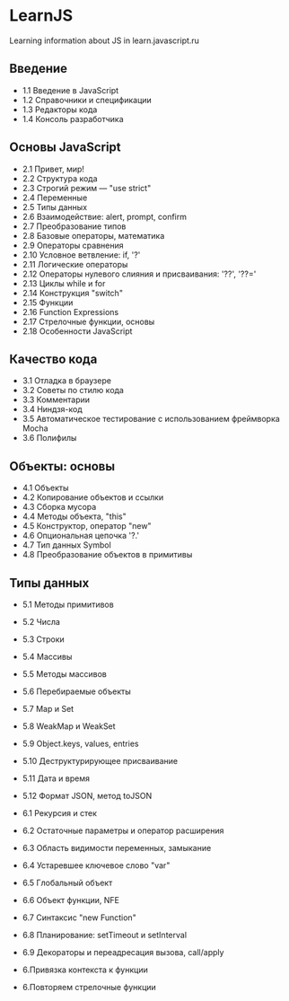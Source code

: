 # LearnJS

Learning information about JS in learn.javascript.ru

## Введение

 - 1.1 Введение в JavaScript
 - 1.2 Справочники и спецификации
 - 1.3 Редакторы кода
 - 1.4 Консоль разработчика

## Основы JavaScript
 
 - 2.1 Привет, мир!
 - 2.2 Структура кода
 - 2.3 Строгий режим — "use strict"
 - 2.4 Переменные
 - 2.5 Типы данных
 - 2.6 Взаимодействие: alert, prompt, confirm
 - 2.7 Преобразование типов
 - 2.8 Базовые операторы, математика
 - 2.9 Операторы сравнения
 - 2.10 Условное ветвление: if, '?'
 - 2.11 Логические операторы
 - 2.12 Операторы нулевого слияния и присваивания: '??', '??='
 - 2.13 Циклы while и for
 - 2.14 Конструкция "switch"
 - 2.15 Функции
 - 2.16 Function Expressions
 - 2.17 Стрелочные функции, основы
 - 2.18 Особенности JavaScript

 ## Качество кода
 
 - 3.1 Отладка в браузере
 - 3.2 Советы по стилю кода
 - 3.3 Комментарии
 - 3.4 Ниндзя-код
 - 3.5 Автоматическое тестирование c использованием фреймворка Mocha
 - 3.6 Полифилы

 ## Объекты: основы

 - 4.1 Объекты
 - 4.2 Копирование объектов и ссылки
 - 4.3 Сборка мусора
 - 4.4 Методы объекта, "this"
 - 4.5 Конструктор, оператор "new"
 - 4.6 Опциональная цепочка '?.'
 - 4.7 Тип данных Symbol
 - 4.8 Преобразование объектов в примитивы

## Типы данных

 - 5.1 Методы примитивов
 - 5.2 Числа
 - 5.3 Строки
 - 5.4 Массивы

 - 5.5 Методы массивов
 - 5.6 Перебираемые объекты
 - 5.7 Map и Set
 - 5.8 WeakMap и WeakSet
 - 5.9 Object.keys, values, entries
 - 5.10 Деструктурирующее присваивание
 - 5.11 Дата и время
 - 5.12 Формат JSON, метод toJSON
 - 6.1 Рекурсия и стек
 - 6.2 Остаточные параметры и оператор расширения
 - 6.3 Область видимости переменных, замыкание
 - 6.4 Устаревшее ключевое слово "var"
 - 6.5 Глобальный объект

 - 6.6 Объект функции, NFE
 - 6.7 Синтаксис "new Function"
 - 6.8 Планирование: setTimeout и setInterval
 - 6.9 Декораторы и переадресация вызова, call/apply
 
 - 6.Привязка контекста к функции
 - 6.Повторяем стрелочные функции